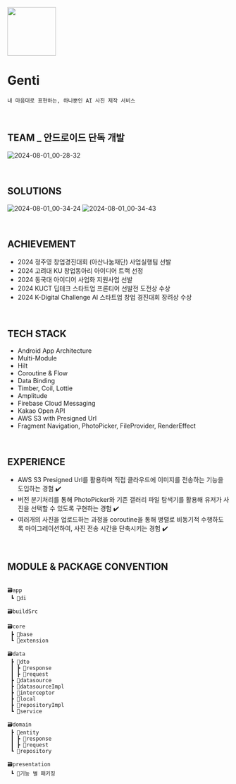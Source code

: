 <p align="left"><img src="https://github.com/user-attachments/assets/15e61bb6-dfdc-4d56-a7ed-af05f21144b8" height=110></p>

# Genti
```
내 마음대로 표현하는, 하나뿐인 AI 사진 제작 서비스
```

<br>

## TEAM _ 안드로이드 단독 개발
![2024-08-01_00-28-32](https://github.com/user-attachments/assets/5179534b-09d6-428d-aa67-92afd1163cc7)

<br>

## SOLUTIONS
![2024-08-01_00-34-24](https://github.com/user-attachments/assets/649fb66d-6788-4d6c-a6de-f4b673f9623b)
![2024-08-01_00-34-43](https://github.com/user-attachments/assets/897c4340-d6d9-4f1a-b9bd-ff4c69675864)

<br>

## ACHIEVEMENT
- 2024 정주영 창업경진대회 (아산나눔재단) 사업실행팀 선발
- 2024 고려대 KU 창업동아리 아이디어 트랙 선정
- 2024 동국대 아이디어 사업화 지원사업 선발
- 2024 KUCT 딥테크 스타트업 프론티어 선발전 도전상 수상
- 2024 K-Digital Challenge AI 스타트업 창업 경진대회 장려상 수상

<br>

## TECH STACK
- Android App Architecture
- Multi-Module
- Hilt
- Coroutine & Flow
- Data Binding
- Timber,  Coil,  Lottie
- Amplitude
- Firebase Cloud Messaging
- Kakao Open API
- AWS S3 with Presigned Url
- Fragment Navigation, PhotoPicker, FileProvider, RenderEffect

<br>

## EXPERIENCE

- AWS S3 Presigned Url를 활용하며 직접 클라우드에 이미지를 전송하는 기능을 도입하는 경험 ✔️
- 버전 분기처리를 통해 PhotoPicker와 기존 갤러리 파일 탐색기를 활용해 유저가 사진을 선택할 수 있도록 구현하는 경험 ✔️
- 여러개의 사진을 업로드하는 과정을 coroutine을 통해 병렬로 비동기적 수행하도록 마이그레이션하여, 사진 전송 시간을 단축시키는 경험 ✔️

<br>

## MODULE & PACKAGE CONVENTION
```

🗃️app
 ┗ 📂di

🗃️buildSrc

🗃️core
 ┣ 📂base
 ┗ 📂extension

🗃️data
 ┣ 📂dto
 ┃ ┣ 📂response
 ┃ ┣ 📂request
 ┣ 📂datasource
 ┣ 📂datasourceImpl
 ┣ 📂interceptor
 ┣ 📂local
 ┣ 📂repositoryImpl
 ┗ 📂service

🗃️domain
 ┣ 📂entity
 ┃ ┣ 📂response
 ┃ ┣ 📂request
 ┗ 📂repository

🗃️presentation
 ┗ 📂기능 별 패키징

```

<br>


